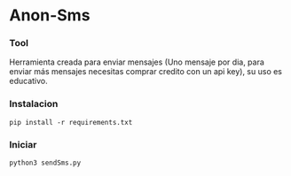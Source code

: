 # Anon-Sms

### Tool
Herramienta creada para enviar mensajes (Uno mensaje por dia, para enviar más mensajes necesitas comprar credito con un api key), su uso es educativo.
### Instalacion
``` 
pip install -r requirements.txt 
```
### Iniciar
``` 
python3 sendSms.py
```
